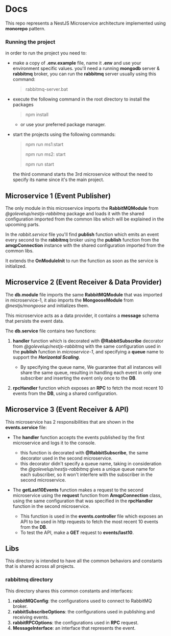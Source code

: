 # Docs
This repo represents a NestJS Microservice architecture implemented using **monorepo** pattern.

### Running the project
in order to run the project you need to:
- make a copy of **.env.example** file, name it **.env** and use your environment specific values.
you'll need a running **mongodb** server & **rabbitmq** broker, you can run the **rabbitmq** server usually using this command:
    > rabbitmq-server.bat

- execute the following command in the root directory to install the packages
    > npm install
  - or use your preferred package manager.


- start the projects using the following commands:
    > npm run ms1:start
  >
    > npm run ms2: start
  >
    > npm run start
  >
    the third command starts the 3rd microservice without the need to specify its name since it's the main project.

## Microservice 1 (Event Publisher)
The only module in this microservice imports the **RabbitMQModule** from *@golevelup/nestjs-rabbitmq* package and loads it with the shared configuration imported from the common libs which will be explained in the upcoming parts.


In the *rabbit.service* file you'll find **publish** function which emits an event every second to the **rabbitmq** broker using the **publish** function from the **amqpConnection** instance with the shared configuration imported from the common libs.

It extends the **OnModuleInit** to run the function as soon as the service is initialized.

## Microservice 2 (Event Receiver & Data Provider)
The **db.module** file imports the same **RabbitMQModule** that was imported in microservice-1, it also imports the **MongooseModule** from *@nestjs/mongoose* and initializes them.

This microservice acts as a data provider, it contains a **message** schema that persists the event data.

The **db.service** file contains two functions:
1. **handler** function which is decorated with **@RabbitSubscribe** decorator from *@golevelup/nestjs-rabbitmq* with the same configuration used in the **publish** function in *microservice-1*, and specifying a **queue** name to support the ***Horizontal Scaling***.
   - By specifying the queue name, We guarantee that all instances will share the same queue, resulting in handling each event in only one subscriber and inserting the event only once to the **DB**.

2. **rpcHandler** function which exposes an **RPC** to fetch the most recent 10 events from the **DB**, using a shared configuration.

## Microservice 3 (Event Receiver & API)
This microservice has 2 responsibilities that are shown in the **events.service** file:

- The **handler** function accepts the events published by the first microservice and logs it to the console.
  - this function is decorated with **@RabbitSubscribe**, the same decorator used in the second microservice.
  - this decorator didn't specify a queue name, taking in consideration the *@golevelup/nestjs-rabbitmq* gives a unique queue name for each subscriber, so it won't interfere with the subscriber in the second microservice.

- The **getLast10Events** function makes a request to the second microservice using the **request** function from **AmqpConnection** class, using the same configuration that was specified in the **rpcHandler** function in the second microservice.
    - This function is used in the **events.controller** file which exposes an API to be used in http requests to fetch the most recent 10 events from the **DB**.
    - To test the API, make a **GET** request to **events/last10**.

## Libs
This directory is intended to have all the common behaviors and constants that is shared across all projects.

### rabbitmq directory
This directory shares this common constants and interfaces:
1. **rabbitMQConfig**: the configurations used to connect to RabbitMQ broker.
2. **rabbitSubscribeOptions**: the configurations used in publishing and receiving events.
3. **rabbitRPCOptions**: the configurations used in **RPC** request.
4. **MessageInterface**: an interface that represents the event.
